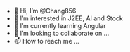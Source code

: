 - 👋 Hi, I’m @Chang856
- 👀 I’m interested in J2EE, AI and Stock
- 🌱 I’m currently learning Angular
- 💞️ I’m looking to collaborate on ...
- 📫 How to reach me ...

<!---
Chang856/Chang856 is a ✨ special ✨ repository because its `README.md` (this file) appears on your GitHub profile.
You can click the Preview link to take a look at your changes.
--->
